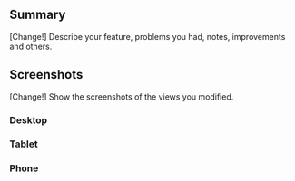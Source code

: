 ## Summary

[Change!] Describe your feature, problems you had, notes, improvements and others.

## Screenshots

[Change!] Show the screenshots of the views you modified.

### Desktop

### Tablet

### Phone